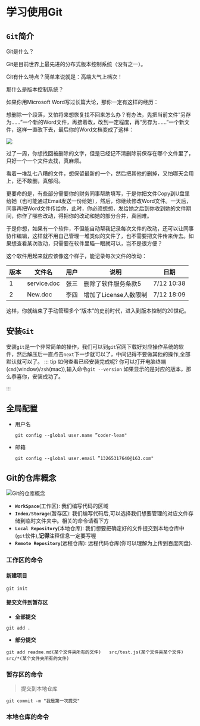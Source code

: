 # 学习使用Git
## `Git`简介
Git是什么？

Git是目前世界上最先进的分布式版本控制系统（没有之一）。

Git有什么特点？简单来说就是：高端大气上档次！

那什么是版本控制系统？

如果你用Microsoft Word写过长篇大论，那你一定有这样的经历：

想删除一个段落，又怕将来想恢复找不回来怎么办？有办法，先把当前文件“另存为……”一个新的Word文件，再接着改，改到一定程度，再“另存为……”一个新文件，这样一直改下去，最后你的Word文档变成了这样：

![](https://cdn.jsdelivr.net/gh/coder-th/static/202110132349136.png)

过了一周，你想找回被删除的文字，但是已经记不清删除前保存在哪个文件里了，只好一个一个文件去找，真麻烦。

看着一堆乱七八糟的文件，想保留最新的一个，然后把其他的删掉，又怕哪天会用上，还不敢删，真郁闷。

更要命的是，有些部分需要你的财务同事帮助填写，于是你把文件Copy到U盘里给她（也可能通过Email发送一份给她），然后，你继续修改Word文件。一天后，同事再把Word文件传给你，此时，你必须想想，发给她之后到你收到她的文件期间，你作了哪些改动，得把你的改动和她的部分合并，真困难。

于是你想，如果有一个软件，不但能自动帮我记录每次文件的改动，还可以让同事协作编辑，这样就不用自己管理一堆类似的文件了，也不需要把文件传来传去。如果想查看某次改动，只需要在软件里瞄一眼就可以，岂不是很方便？

这个软件用起来就应该像这个样子，能记录每次文件的改动：

| 版本 | 文件名      | 用户 | 说明                  | 日期       |
| ---- | ----------- | ---- | --------------------- | ---------- |
| 1    | service.doc | 张三 | 删除了软件服务条款5   | 7/12 10:38 |
| 2    | New.doc     | 李四 | 增加了License人数限制 | 7/12 18:09 |


这样，你就结束了手动管理多个“版本”的史前时代，进入到版本控制的20世纪。


## 安装`Git`
安装`git`是一个非常简单的操作，我们可以到`git`官网下载好对应操作系统的软件，然后解压后一直点击`next`下一步就可以了，中间记得不要做其他的操作,全部默认就可以了。
::: tip 如何查看已经安装完成呢?
你可以打开电脑终端(`cmd`(window)/`zsh`(mac)),输入命令`git --version`
如果显示的是对应的版本，那么恭喜你，安装成功了。

:::
## 全局配置

- 用户名

  ```shell
  git config --global user.name ”coder-lean"
  ```

- 邮箱

  ```shell
  git config --global user.email ”13265317640@163.com"
  ```
## Git的仓库概念
![Git的仓库概念](https://cdn.jsdelivr.net/gh/coder-th/static/202110132334904.png)



- **`WorkSpace`**(工作区): 我们编写代码的区域
- **`Index/Storage`**(暂存区):  我们编写代码后,可以选择我们想要管理的对应文件存储到临时文件夹中。相关的命令请看下方
- **`Local Repository`**(本地仓库): 我们想要把确定好的文件提交到本地仓库中(`git`软件),**记得**注释信息一定要写喔
- **`Remote Repository`**(远程仓库): 远程代码仓库(你可以理解为上传到百度网盘).
  

### 工作区的命令

#### 新建项目

```shel
git init
```

#### 提交文件到暂存区

- **全部提交**

```shell
git add .
```

- **部分提交**

```shell
git add readme.md(某个文件夹所有的文件)   src/test.js(某个文件夹某个文件)  src/*(某个文件夹所有的文件)
```

### 暂存区的命令

> 提交到本地仓库

```shell
git commit -m "我是第一次提交"
```

### 本地仓库的命令



